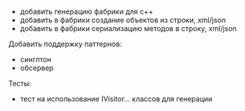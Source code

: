  - добавить генерацию фабрики для с++
 - добавить в фабрики создание объектов из строки, xml/json
 - добавить в фабрики сериализацию методов в строку, xml/json

 Добавить поддержку паттернов:
  - синглтон
  - обсервер



Тесты:
 - тест на использование IVisitor... классов для генерации